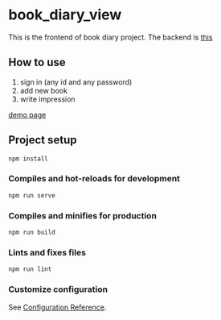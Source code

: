 # book_diary_view
This is the frontend of book diary project.
The backend is [this](https://github.com/RikuMats/book_diary_with_docker) 

## How to use
1. sign in (any id and any password)
2. add new book
3. write impression

[demo page](https://rikumats.github.io/book_diay_view)


## Project setup
```
npm install
```

### Compiles and hot-reloads for development
```
npm run serve
```

### Compiles and minifies for production
```
npm run build
```

### Lints and fixes files
```
npm run lint
```

### Customize configuration
See [Configuration Reference](https://cli.vuejs.org/config/).

